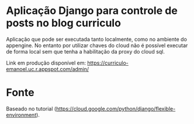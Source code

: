 # Aplicação Django para controle de posts no blog curriculo

Aplicação que pode ser executada tanto localmente, como no ambiente do appengine.
No entanto por utilizar chaves do cloud não é possível executar de forma local sem que tenha a habilitação da proxy do cloud sql.

Link em produção disponível em:
https://curriculo-emanoel.uc.r.appspot.com/admin/

# Fonte
Baseado no tutorial (https://cloud.google.com/python/django/flexible-environment).



